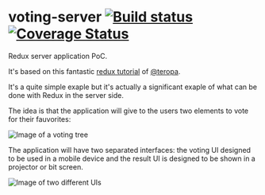 # voting-server [![Build status](https://travis-ci.org/jfcorugedo/voting-server.svg?branch=master)](https://travis-ci.org/jfcorugedo/voting-server) [![Coverage Status](https://coveralls.io/repos/github/jfcorugedo/voting-server/badge.svg?branch=master)](https://coveralls.io/github/jfcorugedo/voting-server?branch=master)

Redux server application PoC.

It's based on this fantastic [redux tutorial](http://teropa.info/blog/2015/09/10/full-stack-redux-tutorial.html) of [@teropa](https://twitter.com/teropa). 

It's a quite simple exaple but it's actually a significant exaple of what can be done with Redux in the server side.

The idea is that the application will give to the users two elements to vote for their fauvorites:

![Image of a voting tree](http://teropa.info/images/vote_logic.png)

The application will have two separated interfaces: the voting UI designed to be used in a mobile device and the result UI is designed to be shown in a projector or bit screen.

![Image of two different UIs](http://teropa.info/images/vote_system.png)
